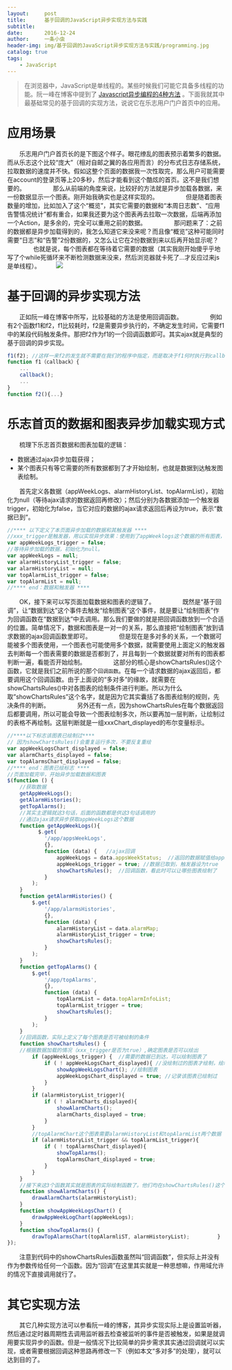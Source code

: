```yaml
---
layout:     post
title:      基于回调的JavaScript异步实现方法与实践
subtitle:   
date:       2016-12-24
author:     一条小虫
header-img: img/基于回调的JavaScript异步实现方法与实践/programming.jpg
catalog: true
tags:
    - JavaScript
---
```


> 在浏览器中，JavaScript是单线程的。某些时候我们可能它具备多线程的功能。阮一峰在博客中提到了 [Javascript异步编程的4种方法](http://www.ruanyifeng.com/blog/2012/12/asynchronous＿javascript.html) 。下面我就其中最基础常见的基于回调的实现方法，说说它在乐志用户门户首页中的应用。

# 应用场景

  乐志用户门户首页长的是下图这个样子。眼花缭乱的图表预示着繁多的数据。而从乐志这个比较“庞大”（相对自邮之翼的各应用而言）的分布式日志存储系统，拉取数据的速度并不快。假如这整个页面的数据我一次性取完，那么用户可能需要在account的登录页等上20多秒，然后才能看到这个酷炫的首页。这不是我们想要的。 
  
  那么从前端的角度来说，比较好的方法就是异步加载各数据，来一份数据显示一个图表。刚开始我确实也是这样实现的。 
  
  但是随着图表数量的增加，比如加入了这个“概览”，其实它需要的数据和“本周日志数”、“应用告警情况统计”都有重合，如果我还要为这个图表再去拉取一次数据，后端再添加一个Action，是多余的，完全可以重用之前的数据。 
  
  那问题来了：之前的数据都是异步加载得到的，我怎么知道它来没来呢？而且像“概览”这种可能同时需要“日志”和“告警”2份数据的，又怎么让它在2份数据到来以后再开始显示呢？ 
  
  也就是说，每个图表都在等待着它需要的数据（其实我刚开始傻乎乎地写了个while死循环来不断检测数据来没来，然后浏览器就卡死了...才反应过来js是单线程）。
  
![](img/基于回调的JavaScript异步实现方法与实践/linklog-home.png)

# 基于回调的异步实现方法
  正如阮一峰在博客中所写，比较基础的方法是使用回调函数。 
  
  例如有2个函数f1和f2，f1比较耗时，f2是需要异步执行的，不确定发生时间，它需要f1中的某段代码触发条件。那把f2作为f1的一个回调函数即可。其实ajax就是典型的基于回调的异步实现。


```javascript
f1(f2); //这样一来f2的发生就不需要在我们的程序中指定，而是取决于f1何时执行到callback处
function f1（callback）{
    ...
    callback();
    ...
}
function f2(){...}
```

# 乐志首页的数据和图表异步加载实现方式

  梳理下乐志首页数据和图表加载的逻辑：

- 数据通过ajax异步加载获得；
- 某个图表只有等它需要的所有数据都到了才开始绘制，也就是数据到达触发图表绘制。

  首先定义各数据（appWeekLogs、alarmHistoryList、topAlarmList），初始化为null（等待ajax请求的数据返回再修改）；然后分别为各数据添加一个触发器trigger，初始化为false，当它对应的数据的ajax请求返回后再设为true，表示“数据已到”。

```javascript
//**** 以下定义了本页面异步加载的数据和其触发器 ****
//xxx_trigger是触发器，用以实现异步效果：使用到了appWeeklogs这个数据的所有图表，只有等appWeekLogs_trigger为true了才能触发
var appWeekLogs_trigger = false;    
//等待异步加载的数据，初始化为null。
var appWeekLogs = null;
var alarmHistoryList_trigger = false;
var alarmHistoryList = null;
var topAlarmList_trigger = false;
var topAlarmList = null;
//**** end：数据和触发器 ****
```

  OK，接下来可以写页面加载数据和图表的逻辑了。 
  
  既然是“基于回调”，让“数据到达”这个事件去触发“绘制图表”这个事件，就是要让“绘制图表”作为回调函数在“数据到达”中去调用。那么我们要做的就是把回调函数放到一个合适的位置。简单情况下，数据和图表是一对一的关系，那么直接把“绘制图表”放到请求数据的ajax回调函数里即可。 
  
  但是现在是多对多的关系，一个数据可能被多个图表使用，一个图表也可能使用多个数据，就需要使用上面定义的触发器去判断每一个图表需要的数据是否都到了，并且每到一个数据就要对所有的图表都判断一遍，看能否开始绘制。 
  
  这部分的核心是showChartsRules()这个函数，它就是我们之前所说的那个`回调函数`。在每一个请求数据的ajax返回后，都要调用这个回调函数。由于上面说的“多对多”的缘故，就需要在showChartsRules()中对各图表的绘制条件进行判断。所以为什么取”showChartsRules”这个名字，就是因为它其实囊括了各图表绘制的规则，先决条件的判断。 
  
  另外还有一点，因为showChartsRules在每个数据返回后都要调用，所以可能会导致一个图表绘制多次，所以要再加一层判断，让绘制过的表格不再绘制。这层判断就是一组xxxChart_displayed的布尔变量标示。
  

```javascript
//****以下标志该图表已绘制过****
// 因为showChartsRules()会重复运行多次，不要反复重绘
var appWeekLogsChart_displayed = false;
var alarmCharts_displayed = false;
var topAlarmsChart_displayed = false;
//**** end：图表已绘标志 ****
//页面加载完毕，开始异步加载数据和图表
$(function () {
    //获取数据
    getAppWeekLogs();
    getAlarmHistories();
    getTopAlarms();
    //其实主逻辑就这3句话，后面的函数都是供这3句话调用的
    //通过ajax请求异步获取appWeekLogs这个数据
    function getAppWeekLogs(){
          $.get(
            '/app/appsWeekLogs',
            {},
            function (data) {   //ajax回调
                appWeekLogs = data.appsWeekStatus;  //返回的数据赋值给appWeekLogs这个嗷嗷待哺的变量，之前是null
                appWeekLogs_trigger = true; //数据已取到，触发器设为true
                showChartsRules();  //回调函数，看此时可以让哪些图表绘制了
            }
        );
    }
    function getAlarmHistories() {
        $.get(
            '/app/alarmsHistories',
            {},
            function (data) {
                alarmHistoryList = data.alarmMap;
                alarmHistoryList_trigger = true;
                showChartsRules();
            }
        );
    }
    function getTopAlarms() {
        $.get(
            '/app/topAlarms',
            {},
            function (data) {
                topAlarmList = data.topAlarmInfoList;
                topAlarmList_trigger = true;
                showChartsRules();
            }
        );
    }
    //回调函数，实际上定义了每个图表是否可被绘制的条件
    function showChartsRules() {
    //根据数据加载的情况（xxx_trigger是否为true）,确定图表是否可以绘出
        if (appWeekLogs_trigger) {  //需要的数据已到达，可以绘制图表了
            if ( ! appWeekLogsChart_displayed){ //没绘制过的图表才绘制，绘制过就跳过了
                showAppWeekLogsChart(); //绘制图表
                appWeekLogsChart_displayed = true; //记录该图表已绘制过
            }
        }
        if (alarmHistoryList_trigger){
            if ( ! alarmCharts_displayed){
                showAlarmCharts();
                alarmCharts_displayed = true;
            }
        }
        //topAlarmChart这个图表需要alarmHistoryList和topAlarmList两个数据
        if (alarmHistoryList_trigger && topAlarmList_trigger){
            if ( ! topAlarmsChart_displayed){
                showTopAlarms();
                topAlarmsChart_displayed = true;
            }
        }
    }
    //接下来这3个函数其实就是图表的实际绘制函数了。他们均在showChartsRules()这个函数里被调用
    function showAlarmCharts() {
        drawAlarmCharts(alarmHistoryList);
    }
    function showAppWeekLogsChart() {
        drawAppWeekLogChart(appWeekLogs);   
    }
    function showTopAlarms() {
        drawTopAlarmsChart(topAlarmliST, alarmHistoryList);         }
});
```

  注意到代码中的showChartsRules函数虽然叫“回调函数”，但实际上并没有作为参数传给任何一个函数。因为“回调”在这里其实就是一种思想嘛，作用域允许的情况下直接调用就行了。

# 其它实现方法

  其它几种实现方法可以参看阮一峰的博客，其异步实现实际上是设置监听器，然后通过定时器周期性去调用监听器去检查被监听的事件是否被触发，如果是就调用要实现异步的函数。但是一般情况下比较简单的异步需求其实通过回调就可以实现，或者需要根据回调这种思路再修改一下（例如本文“多对多”的处理），就可以达到目的了。

